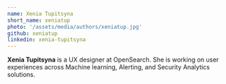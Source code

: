 ```yaml
---
name: Xenia Tupitsyna
short_name: xeniatup
photo: '/assets/media/authors/xeniatup.jpg'
github: xeniatup
linkedin: xenia-tupitsyna
---
```

**Xenia Tupitsyna** is a UX designer at OpenSearch. She is working on user experiences across Machine learning, Alerting, and Security Analytics solutions.
